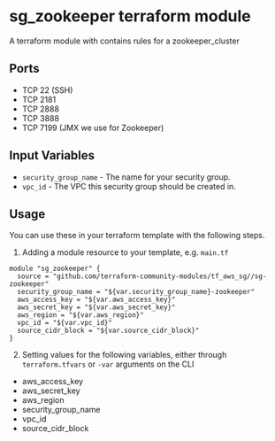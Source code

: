 sg_zookeeper terraform module
=======================

A terraform module with contains rules for a zookeeper_cluster

Ports
-----

- TCP 22 (SSH)
- TCP 2181
- TCP 2888
- TCP 3888
- TCP 7199 (JMX we use for Zookeeper)

Input Variables
---------------

- `security_group_name` - The name for your security group.
- `vpc_id` - The VPC this security group should be created in.

Usage
-----

You can use these in your terraform template with the following steps.

1. Adding a module resource to your template, e.g. `main.tf`

```
module "sg_zookeeper" {
  source = "github.com/terraform-community-modules/tf_aws_sg//sg-zookeeper"
  security_group_name = "${var.security_group_name}-zookeeper"
  aws_access_key = "${var.aws_access_key}"
  aws_secret_key = "${var.aws_secret_key}"
  aws_region = "${var.aws_region}"
  vpc_id = "${var.vpc_id}"
  source_cidr_block = "${var.source_cidr_block}"
}
```

2. Setting values for the following variables, either through `terraform.tfvars` or `-var` arguments on the CLI

- aws_access_key
- aws_secret_key
- aws_region
- security_group_name
- vpc_id
- source_cidr_block
